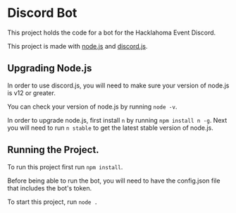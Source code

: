 # Discord Bot

This project holds the code for a bot for the Hacklahoma Event Discord.

This project is made with [node.js](https://nodejs.org/) and [discord.js](https://discord.js.org/).

## Upgrading Node.js

In order to use discord.js, you will need to make sure your version of node.js is v12 or greater.

You can check your version of node.js by running `node -v`.

In order to upgrade node.js, first install `n` by running `npm install n -g`.
Next you will need to run `n stable` to get the latest stable version of node.js.


## Running the Project.

To run this project first run `npm install`.

Before being able to run the bot, you will need to have 
the config.json file that includes the bot's token.

To start this project, run `node .`